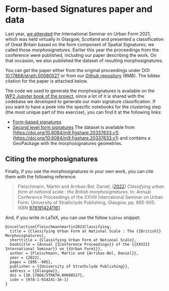 ```{post} April 20th, 2022
```

# Form-based Signatures paper and data

Last year, [we attended](post13_isuf) the International Seminar on Urban Form 2021,
which was held virtually in Glasgow, Scotland and presented a classification of Great
Britain based on the form component of Spatial Signatures; we called those _morphosignatures_. Earlier this year the
proceedings from the conference were published, including our paper describing the work.
On that occasion, we also published the dataset of resulting morphosignatures.

You can get the paper either from the original proceedings under DOI
[10.17868/strath.00080527](https://doi.org/10.17868/strath.00080527) or from our [Github
repository](https://github.com/urbangrammarai/isuf21_paper/raw/main/isuf_paper.pdf)
(8MB). The bibtex citation for the paper is attached below.

The code we used to generate the morphosignatures is available on the [WP2 Jupyter book of the project](https://urbangrammarai.xyz/spatial_signatures/intro.html), since a lot of it is shared with the codebase we developed to generate our main signature classification. If you want to have a peek into the specific notebooks for the clustering step (the most unique part of this exercise), you can find it at the following links:

- [Form-based signatures](https://urbangrammarai.xyz/spatial_signatures/clusters/form_signatures_GB.html)
- [Second level form signatures](https://urbangrammarai.xyz/spatial_signatures/clusters/leve2_form.html)
The dataset is available from [https://doi.org/10.6084/m9.figshare.20337633.v1](https://doi.org/10.6084/m9.figshare.20337633.v1) and contains a GeoPackage with the morphosignatures geometries.

## Citing the morphosignatures

Finally, if you use the morphosignatures in your own work, you can cite them with the following reference:

> Fleischmann, Martin and Arribas-Bel, Daniel; ([2022](https://strathprints.strath.ac.uk/view/year/2022.html)) *Classifying urban form at national scale : the British morphosignatures*. In: Annual Conference Proceedings of the XXVIII International Seminar on Urban Form. University of Strathclyde Publishing, Glasgow, pp. 895-905. ISBN [9781914241161](https://strathprints.strath.ac.uk/view/isbn/9781914241161.html)

And, if you write in LaTeX, you can use the follow `bibtex` snippet:

```
@incollection{fleischmannmartin2022Classifying,
  title = {Classifying Urban Form at National Scale : The {{British}} Morphosignatures},
  shorttitle = {Classifying Urban Form at National Scale},
  booktitle = {Annual {{Conference Proceedings}} of the {{XXVIII International Seminar}} on {{Urban Form}}},
  author = {Fleischmann, Martin and {Arribas-Bel, Daniel}},
  year = {2022},
  pages = {895--905},
  publisher = {{University of Strathclyde Publishing}},
  address = {{Glasgow}},
  doi = {10.17868/STRATH.00080527},
  isbn = {978-1-914241-16-1}
}
```
